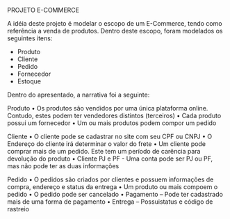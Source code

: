 PROJETO E-COMMERCE

A idéia deste projeto é modelar o escopo de um E-Commerce, tendo como referência a venda de produtos. Dentro deste escopo, foram modelados os seguintes itens:

 - Produto
 - Cliente 
 - Pedido
 - Fornecedor
 - Estoque
 
 Dentro do apresentado, a narrativa foi a seguinte:
 
 Produto
  • Os produtos são vendidos por uma única plataforma online. Contudo, estes podem ter vendedores distintos (terceiros)
  • Cada produto possui um fornecedor
  • Um ou mais produtos podem compor um pedido

Cliente
  • O cliente pode se cadastrar no site com seu CPF ou CNPJ
  • O Endereço do cliente irá determinar o valor do frete
  • Um cliente pode comprar mais de um pedido. Este tem um período de carência para devolução do produto
  • Cliente PJ e PF - Uma conta pode ser PJ ou PF, mas não pode ter as duas informações   
    
Pedido
  • O pedidos são criados por clientes e possuem informações de compra, endereço e status da entrega
  • Um produto ou mais compoem o pedido
  • O pedido pode ser cancelado
  • Pagamento – Pode ter cadastrado mais de uma forma de pagamento
  • Entrega – Possuistatus e código de rastreio
